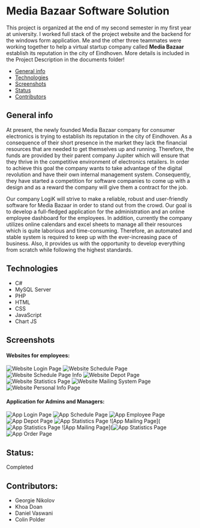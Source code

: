 # Media Bazaar Software Solution
This project is organized at the end of my second semester in my first year at university. I worked full stack of the project website and the backend for the windows form application. Me and the other three teammates were working together to help a virtual startup company called **Media Bazaar** establish its reputation in the city of Eindhoven. More details is included in the Project Description in the documents folder!

* [General info](#general-info)
* [Technologies](#technologies)
* [Screenshots](#screenshots)
* [Status](#status)
* [Contributors](#contributors)

## General info
At present, the newly founded Media Bazaar company for consumer electronics is trying to establish its reputation in the city of Eindhoven. As a consequence of their short presence in the market they lack the financial resources that are needed to get themselves up and running. Therefore, the funds are provided by their parent company Jupiter which will ensure that they thrive in the competitive environment of electronics retailers. In order to achieve this goal the company wants to take advantage of the digital revolution and have their own internal management system. Consequently, they have started a competition for software companies to come up with a design and as a reward the company will give them a contract for the job. 

Our company LogiK will strive to make a reliable, robust and user-friendly software for Media Bazaar in order to stand out from the crowd. Our goal is to develop a full-fledged application for the administration and an online employee dashboard for the employees. In addition, currently the company utilizes online calendars and excel sheets to manage all their resources which is quite laborious and time-consuming. Therefore, an automated and stable system is required to keep up with the ever-increasing pace of business. Also, it provides us with the opportunity to develop everything from scratch while following the highest standards.

## Technologies
- C#
- MySQL Server
- PHP
- HTML 
- CSS
- JavaScript
- Chart JS

## Screenshots


#### Websites for employees:

![Website Login Page](https://github.com/DNT-Khoa/Administration-Project-S2-CB06/blob/master/images/Website%20Login%20Screen.PNG)
![Website Schedule Page](https://github.com/DNT-Khoa/Administration-Project-S2-CB06/blob/master/images/Website%20Schedule%20Page.PNG)
![Website Schedule Page Info](https://github.com/DNT-Khoa/Administration-Project-S2-CB06/blob/master/images/Website%20Schedule%20Page%202.PNG)
![Website Depot Page](https://github.com/DNT-Khoa/Administration-Project-S2-CB06/blob/master/images/Website%20Depot%20Page.PNG)
![Website Statistics Page](https://github.com/DNT-Khoa/Administration-Project-S2-CB06/blob/master/images/Website%20Statistic%20Page.PNG)
![Website Mailing System Page](https://github.com/DNT-Khoa/Administration-Project-S2-CB06/blob/master/images/Website%20Mailing%20Page.PNG)
![Website Personal Info Page](https://github.com/DNT-Khoa/Administration-Project-S2-CB06/blob/master/images/Website%20Personal%20Info.PNG)


#### Application for Admins and Managers:


![App Login Page](https://github.com/DNT-Khoa/Administration-Project-S2-CB06/blob/master/images/App%20Login%20Page.PNG)
![App Schedule Page](https://github.com/DNT-Khoa/Administration-Project-S2-CB06/blob/master/images/App%20Schedule.PNG)
![App Employee Page](https://github.com/DNT-Khoa/Administration-Project-S2-CB06/blob/master/images/App%20Employee.PNG)
![App Depot Page](https://github.com/DNT-Khoa/Administration-Project-S2-CB06/blob/master/images/App%20Depot.PNG)
![App Statistics Page](https://github.com/DNT-Khoa/Administration-Project-S2-CB06/blob/master/images/App%20Statistic.PNG)
![App Mailing Page](![App Statistics Page](https://github.com/DNT-Khoa/Administration-Project-S2-CB06/blob/master/images/App%20Statistic.PNG)
![App Mailing Page](![App Statistics Page](https://github.com/DNT-Khoa/Administration-Project-S2-CB06/blob/master/images/App%20Statistic.PNG)
![App Order Page](https://github.com/DNT-Khoa/Administration-Project-S2-CB06/blob/master/images/App%20Orders.PNG)


## Status: 
Completed

## Contributors:
- Georgie Nikolov
- Khoa Doan
- Daniel Vaswani
- Colin Polder
